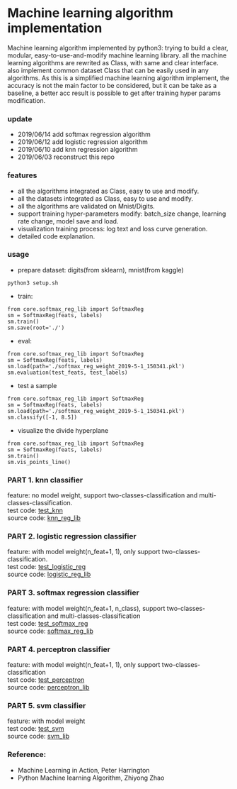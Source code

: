 # Machine learning algorithm implementation

Machine learning algorithm implemented by python3: 
trying to build a clear, modular, easy-to-use-and-modify machine learning library. all the machine learning algorithms are rewrited as Class, with same and clear interface. also implement common dataset Class that can be easily used in any algorithms.
As this is a simplified machine learning algorithm implement, the accuracy is not the main factor to be considered, but it can be take as a baseline, a better acc result is possible to get after training hyper params modification.

### update
- 2019/06/14 add softmax regression algorithm
- 2019/06/12 add logistic regression algorithm
- 2019/06/10 add knn regression algorithm
- 2019/06/03 reconstruct this repo

### features
- all the algorithms integrated as Class, easy to use and modify.
- all the datasets integrated as Class, easy to use and modify.
- all the algorithms are validated on Mnist/Digits.
- support training hyper-parameters modify: batch_size change, learning rate change, model save and load.
- visualization training process: log text and loss curve generation.
- detailed code explanation.

### usage

- prepare dataset: digits(from sklearn), mnist(from kaggle)
```
python3 setup.sh
```
- train: 
```
from core.softmax_reg_lib import SoftmaxReg
sm = SoftmaxReg(feats, labels)
sm.train()
sm.save(root='./')
```
- eval:
```
from core.softmax_reg_lib import SoftmaxReg
sm = SoftmaxReg(feats, labels)
sm.load(path='./softmax_reg_weight_2019-5-1_150341.pkl')
sm.evaluation(test_feats, test_labels)
```
- test a sample
```
from core.softmax_reg_lib import SoftmaxReg
sm = SoftmaxReg(feats, labels)
sm.load(path='./softmax_reg_weight_2019-5-1_150341.pkl')
sm.classify([-1, 8.5])
```
- visualize the divide hyperplane
```
from core.softmax_reg_lib import SoftmaxReg
sm = SoftmaxReg(feats, labels)
sm.train()
sm.vis_points_line()
```

### PART 1. knn classifier

feature: no model weight, support two-classes-classification and multi-classes-classification.
<br>test code: [test_knn](https://github.com/ximitiejiang/machine_learning_algorithm/blob/master/test_knn.py)
<br>source code: [knn_reg_lib](https://github.com/ximitiejiang/machine_learning_algorithm/blob/master/core/knn_lib.py)

### PART 2. logistic regression classifier

feature: with model weight(n_feat+1, 1), only support two-classes-classification.
<br>test code: [test_logistic_reg](https://github.com/ximitiejiang/machine_learning_algorithm/blob/master/test_logistic_reg.py)
<br>source code: [logistic_reg_lib](https://github.com/ximitiejiang/machine_learning_algorithm/blob/master/core/logistic_reg_lib.py)

### PART 3. softmax regression classifier

feature: with model weight(n_feat+1, n_class), support two-classes-classification and multi-classes-classification
<br>test code: [test_softmax_reg](https://github.com/ximitiejiang/machine_learning_algorithm/blob/master/test_softmax_reg.py)
<br>source code: [softmax_reg_lib](https://github.com/ximitiejiang/machine_learning_algorithm/blob/master/core/softmax_reg_lib.py)

### PART 4. perceptron classifier

feature: with model weight(n_feat+1, 1), only support two-classes-classification
<br>test code: [test_perceptron](https://github.com/ximitiejiang/machine_learning_algorithm/blob/master/test_perceptron.py)
<br>source code: [perceptron_lib](https://github.com/ximitiejiang/machine_learning_algorithm/blob/master/core/perceptron_lib.py)

### PART 5. svm classifier

feature: with model weight
<br>test code: [test_svm](https://github.com/ximitiejiang/machine_learning_algorithm/blob/master/test_svm.py)
<br>source code: [svm_lib](https://github.com/ximitiejiang/machine_learning_algorithm/blob/master/core/svm_lib.py)

### Reference:
  - Machine Learning in Action, Peter Harrington
  - Python Machine learning Algorithm, Zhiyong Zhao
  

